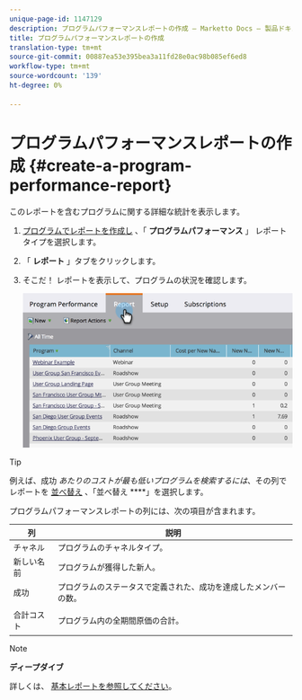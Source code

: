 ```yaml
---
unique-page-id: 1147129
description: プログラムパフォーマンスレポートの作成 — Marketto Docs — 製品ドキュメント
title: プログラムパフォーマンスレポートの作成
translation-type: tm+mt
source-git-commit: 00887ea53e395bea3a11fd28e0ac98b085ef6ed8
workflow-type: tm+mt
source-wordcount: '139'
ht-degree: 0%

---
```



# プログラムパフォーマンスレポートの作成 {#create-a-program-performance-report}

このレポートを含むプログラムに関する詳細な統計を表示します。

1. [プログラムでレポートを作成し](../../../../product-docs/reporting/basic-reporting/creating-reports/create-a-report-in-a-program.md) 、「 **プログラムパフォーマンス** 」 [](../../../../product-docs/reporting/basic-reporting/report-types/report-type-overview.md)レポートタイプを選択します。
1. 「 **レポート** 」タブをクリックします。
1. そこだ！ レポートを表示して、プログラムの状況を確認します。

   ![](assets/image2014-9-18-17-3a23-3a2.png)

>[!TIP]
>
>例えば、成功 *あたりのコストが最も低いプログラムを検索するには*、その列でレポートを [並べ替え](../../../../product-docs/reporting/basic-reporting/editing-reports/sort-report-on-columns.md) 、「並べ替え ****」を選択します。

プログラムパフォーマンスレポートの列には、次の項目が含まれます。

<table> 
 <thead> 
  <tr> 
   <th>列</th> 
   <th>説明</th> 
  </tr> 
 </thead> 
 <tbody> 
  <tr> 
   <td>チャネル</td> 
   <td>プログラムのチャネルタイプ。</td> 
  </tr> 
  <tr> 
   <td>新しい名前</td> 
   <td>プログラムが獲得した新人。</td> 
  </tr> 
  <tr> 
   <td>成功</td> 
   <td>プログラムのステータスで定義された、成功を達成したメンバーの数。 </td> 
  </tr> 
  <tr> 
   <td>合計コスト</td> 
   <td><p>プログラム内の全期間原価の合計。</p></td> 
  </tr> 
 </tbody> 
</table>

>[!NOTE]
>
>**ディープダイブ**
>
>詳しくは、 [基本レポートを参照してください](http://docs.marketo.com/display/docs/basic+reporting)。


